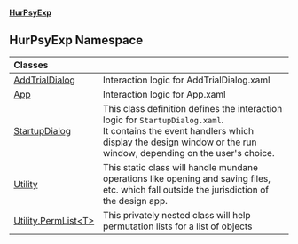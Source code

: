 #### [HurPsyExp](index.md 'index')

## HurPsyExp Namespace

| Classes | |
| :--- | :--- |
| [AddTrialDialog](HurPsyExp.AddTrialDialog.md 'HurPsyExp.AddTrialDialog') | Interaction logic for AddTrialDialog.xaml |
| [App](HurPsyExp.App.md 'HurPsyExp.App') | Interaction logic for App.xaml |
| [StartupDialog](HurPsyExp.StartupDialog.md 'HurPsyExp.StartupDialog') | This class definition defines the interaction logic for `StartupDialog.xaml`.<br/>It contains the event handlers which display the design window or the run window, depending on the user's choice. |
| [Utility](HurPsyExp.Utility.md 'HurPsyExp.Utility') | This static class will handle mundane operations like opening and saving files, etc. which fall outside the jurisdiction of the design app. |
| [Utility.PermList&lt;T&gt;](HurPsyExp.Utility.PermList_T_.md 'HurPsyExp.Utility.PermList<T>') | This privately nested class will help permutation lists for a list of objects |
